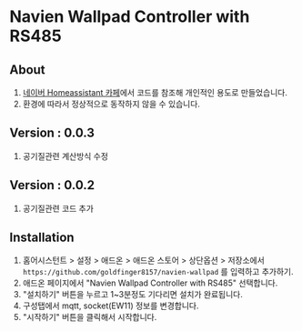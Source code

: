 # Navien Wallpad Controller with RS485 

## About
1. [네이버 Homeassistant 카페](https://cafe.naver.com/koreassistant)에서 코드를 참조해 개인적인 용도로 만들었습니다.
2. 환경에 따라서 정상적으로 동작하지 않을 수 있습니다.

## Version : 0.0.3
1. 공기질관련 계산방식 수정

## Version : 0.0.2
1. 공기질관련 코드 추가

## Installation

1. 홈어시스턴트 > 설정 > 애드온 > 애드온 스토어 > 상단옵션 > 저장소에서 `https://github.com/goldfinger8157/navien-wallpad` 를 입력하고 추가하기.
2. 애드온 페이지에서 "Navien Wallpad Controller with RS485" 선택합니다.
3. "설치하기" 버튼을 누르고 1~3분정도 기다리면 설치가 완료됩니다.
4. 구성탭에서 mqtt, socket(EW11) 정보를 변경합니다.
5. "시작하기" 버튼을 클릭해서 시작합니다.
